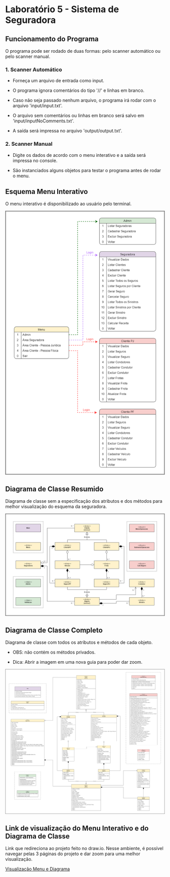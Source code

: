 # Laboratório 5 - Sistema de Seguradora

## Funcionamento do Programa
O programa pode ser rodado de duas formas: pelo scanner automático ou pelo scanner manual.

### 1. Scanner Automático
* Forneça um arquivo de entrada como input.

* O programa ignora comentários do tipo '//' e linhas em branco.

* Caso não seja passado nenhum arquivo, o programa irá rodar com o arquivo 'input/input.txt'.

* O arquivo sem comentários ou linhas em branco será salvo em 'input/inputNoComments.txt'.

* A saída será impressa no arquivo 'output/output.txt'.

### 2. Scanner Manual
* Digite os dados de acordo com o menu interativo e a saída será impressa no console.

* São instanciados alguns objetos para testar o programa antes de rodar o menu.


## Esquema Menu Interativo
O menu interativo é disponibilizado ao usuário pelo terminal.

![](https://github.com/phdaccache/MC322/blob/main/Lab05/images/Menu_Interativo.png)

## Diagrama de Classe Resumido
Diagrama de classe sem a especificação dos atributos e dos métodos para melhor visualização do esquema da seguradora.

![](https://github.com/phdaccache/MC322/blob/main/Lab05/images/Diagrama_Resumido.png)

## Diagrama de Classe Completo
Diagrama de classe com todos os atributos e métodos de cada objeto.

* OBS: não contém os métodos privados.

* Dica: Abrir a imagem em uma nova guia para poder dar zoom.

![](https://github.com/phdaccache/MC322/blob/main/Lab05/images/Diagrama_Completo.png)

## Link de visualização do Menu Interativo e do Diagrama de Classe
Link que redireciona ao projeto feito no draw.io. Nesse ambiente, é possível navegar pelas 3 páginas do projeto e dar zoom para uma melhor visualização.

[Visualização Menu e Diagrama](https://viewer.diagrams.net/?tags=%7B%7D&target=blank&highlight=0000ff&edit=_blank&layers=1&nav=1&title=Diagrama%20de%20Classe%20-%20Sistema%20da%20Seguradora#R%3Cmxfile%20pages%3D%224%22%3E%3Cdiagram%20id%3D%223CxqhL1FxixI--weWj7k%22%20name%3D%22Menu%20Interativo%22%3E7Z1td6LIEsc%2FjS%2B9R0RRX0Yz7kw2OSeT5M7DfbOnA61yguIiRpNPf5tntBo0GWhaqDmzO9oiYPe%2F6tdUNUVLnSz3fzlkvbizDWq1uh1j31KvW91uXx0M2D9ey1vQ0u33O0HL3DGNoE1JGh7Ndxo2RpttTYNuDjZ0bdtyzfVho26vVlR3D9qI49i7w81mtnV41DWZU9DwqBMLtv40DXcRtA67g6T9KzXni%2BjIijYKPlmSaOPwl2wWxLB3qSb1S0udOLbtBq%2BW%2Bwm1vN6L%2BiX43jTj0%2FjEHLpyz%2FmC0f%2F19%2BP0bb9zt8br87e7xx%2FzUburBrt5JdY2%2FMXh2bpvURewE197L%2BmeHWds2Ntn%2FxOFvXHs7cqg3gE67N1uYbr0cU107%2BMdEwRrW7hLK9x4ZlrWxLZsx9%2BtOvX%2FsPaN69gvNPVJx%2F%2FDPgnPjTou3Wf%2BaiXuS6ZCai%2Bp67yxTcIvtHtK%2BBNDBfbUcDx2yXCOOr2gbZEeyt4o3JKEGprHe0%2B6mb0Ie5rf60%2B3r%2Ff%2FOA9fHx4e1nf%2Fui%2B7Z%2Fel3QWdfkdX28yOd4nf46yjiOOGJqJ6%2FcNE7xJzRZ2wh3Xbssh6YwYD5G%2BxMC3jlrzZWzfaUfSOjceeGg%2BBhQSDubtlO9uEX52xnT%2BGJ9MBw2TQGdlabrRdcFKKBod5Npt1dT3cjjfI3vbRccjWtQ9k5Z3X3CGGSZMvr%2ByV3xuRPfkntzOXFlnRaergySla5JlaY6K%2FzP09H%2B8o%2FK7348NDBl%2BwHYM6Rxtn6I%2Bj0mxJqtqhJJXOsA80qUYe8ECTw7Ik%2BQE%2F4Kvowev68cJ2zHdPhFYskkSi6XH5Solx1DS2fSh4Ta69Dl9ZdOaGL59t17WX4Rsn7IMOV%2BWGY6%2BfiDOn0SZpDYYDt7bNlev3Wn%2FM%2FrJ%2BnHT%2B02%2F12S%2BbsPdK8p799TZ3mOBWTPTMwLzdUrJxd3TjAkswVwvqmDxLgFrJ9QanBRTqhePBuGpRyxJLD4hFyVQL%2B%2FmuSawHBmeymvt%2BLMUEHjJClJNkfDnD%2BTHJ2KxzZ5bvLRamYdBVJAjqfHmlgS6U4kdWPXtkU0PZ%2B%2BBIhjtLOvjDeyMW64cVcZlJMu%2B4AfKIz%2FPziukDxVwZS3Mlt2qIZc6ZUq6DbccbdkBzNb8NvqllyKoyCe0PBzylge6gUEmdtTsBmtIQWReDLK1qZA2AWLLVIoXzEeBbtLNHse54GkJXMlFbQ8WhhDU%2F0vmWXYPYDpFbMjLw6nxN1ZlX3FiLAkWGvCqEVyciRNkIy%2BTVSCCv%2BIE5IBZVbufz577lxChm21StecX92ZxoTYpXE8sLl3ln3mb%2F3dPNxvaab7aOt9XVtWHqSLIC1VZnknF95whJdjFXXkq36kuv6GApufTkdj8C5smjs8exRizjy4MzLz4Ns2mAsg2irFCxNQ5lCqJLXnT1K0cXnGh3MvUihbsR4E2U8wey9uyCmdBHYjpyS0QGIn1AQ81D0keTpRe9Psjo06HRa13W%2BiCo8g%2BvAlKir0Tr0gYc2HU5ioypWDztMKNa2eQoNvo%2FWgXE00t5kyOYU8VlQLl2hRMmBWZab03PX7TSadaN3DKSYgJVSKJ1WOwE6pzdiRAZxqcviGO8pUFCORYdDNcG8WwImdWFAeoJMYhnTYfYkls0UlCrkEh0PakVOR2k1iVQi7dASCy1YGi69iuETqcYMDQddwUMTX%2FZ69bWRGaVpqnGMUvNXsiBiKoaUdyVP0IZpcJMBqZPI5tBRrVVmHD4YVt%2BNFBmkchApQ%2BoqHlUgomJMyY8F51FpYrRp4NW47Oo2rnRxF5pWVSVczMZTpLETJJiy7%2BcLKoKkxWYRc21K5w3RaeRnjeZmy2bl7z7Ielr5rMxh1qkoho3h%2Brh3aoXRLHKc6g9mLzAHGrv%2FOls7YkFsxXxup%2FwDh8EVpGCah6wYL4DgSUtsCpPn%2FZgaBrTpz0MTcddAUPT6UU%2F8V2pMitGCmRhnDq7bwZIKGkJVX32tAcDyVg3oXf%2BQNYeUTBynKzwQUAVL6jGASrKkSGgZAQUrzqCUED1YYy4L7fDEeBPolFBQLX7MCgcB%2F2ebD9F1fH%2F56%2FOwIxVoeKqM6x%2BO8%2FL%2FVgjT0%2B7%2B7v9mqiP%2B%2B%2Ft7Kw5sqpyVg0FsoqrDuiKNLndTbHeJM9imkUqbk%2FkZKdiNnWYheGFVRnqqjOq%2BBjPTjUgq6pmVfzowequq2AqMztSLIW%2FETH1xYcpxV0Bc5d%2F0dTN6LbcYpHiQqqQ5yrVlE7ZM2OkU%2BV04uhQMJ3g3TVDuR2OCH%2BCJb7iroBpywlZ6dRCQJUjqDoDivsYDlw2UeFzkwJkZfPp3DKmpT05Cbqfkdzupppn2WQMY43oxP3ZcM1ERkrKXJneIGBSqkBxNY5UUSgJUSUhqtRO1ajiPPomRzFSOJyKHrzWaSat4sck8BJTCaEwNVWawuqMrL%2Bnzst1ezKgHWP87jx%2FvzUffraxope8wT9VZLUKrjpg5kHJXncjhb8pNlaTZzLNiv1xewLeNBUnpkJayS0WwZG%2FP1RT49iES%2FwkZpPIGhRcdcC5cs7DHaVwNwK8SSPX%2BHF7Aq7xS9VDRjoVrqc604nrM7Xsm18QT5XjqfKKExqcHCvZ60ClcDgC8tza%2BWWtawQoflfAhTUTYunbYOEEO3dqulivv0hFNQ9R2Su1EFFVI6pXecUJDWbHa5%2BOOu1PsO5s1BXR2h6s11%2BmihpHpQHnAXtRKrNzf5OPrCM8XUzF%2FtlQp7reanzFfuX8OhZaWdwbwNAhzpMEzZMG5ytIlpL9AxhKvMAkqICS%2FbFd4dRpAO%2FpxJL9pSqqztOo%2F%2FWf5vf77frmvX1Plu%2Ffft2M3nHljsTMEpkc5YoDLty5wNxoscjKM6JmEYvbEzBdAWuiyCwgwbj6QzU1jla4lkdeWonMlXLFAa%2FHLzBTKoBWjVzdw%2B0JeEl%2BcHmFt50XLag6A4vvRuEUGhEmLcKqL98%2FgBNoLN8%2FwOU%2BcVfA5T7JI9HslbF1bQcfilaopJrHLHwW9SUxq%2FKK%2FgO4AAgr%2Bg9wAVDUFZFby3oqWogtuSUjBbRwOVC2yDA0KDGjRFby58sDBgcbVco%2F12aQUe1h3o1%2BSKgSFNU8QuFSC3kJVX39%2FiGMFGP9%2FmEjV1bwuyJnacXUsV2CUb8i5VRnPDmsd7f2Zn3Tnd%2B9bXrT7vjXApdWyEwnkfX7ueqAl0%2BNKt%2BfZzHNYhO3J06so%2FDxJLdcBNPpD%2FXUODjhpZPEcBJZvJ%2BrDnjlVPvi%2FSedSSMvnLg9Aa%2Bb0tknZFPBcqozm%2FhFoPG5nBWW6x%2Bcuu1XIJz48oD3cGK5%2Fmw7qjWf%2BL8bTl%2BuXLx4Kk9QdSYUP%2ByJzz6T9%2FJJaHl%2Bvjzges%2FaA%2Bp0quD8Smw1AhS%2FK%2BD6TizgVbiKGkel6H7RvGXm1JjTqJwVtZ7t3ZekYew3eIOXAteYrowrx%2FHbdYtsNqZ%2BKD5967zSCF9JaaxO8NVwiIdH9BsCZbS66riradNp%2FMnPsIe7HsPIZhFX3KJ70%2F2Vev3bOxyjU%2FDueh8d3XsTQRTKK%2BSK1yEHDRt76%2Bg0p5u1k06rz9FD1OZQi7jm6%2BExczR375E5UXO7F14cx3W7jstxBecffi0RGdiTEj0yJqqNMTzakevPGcCOmBjIW2qzcOqQecbRoovwMMMw7Z5oP9hhsZYAS9ldlCV0OprW6UhvCaevL4VawrHL%2Fawl9EblWEL78IQHAxGW0L1sS5jNVPbnWPfQLMRZAv%2FKWC5LOBbwZy1BUQZCoKAofRG2ALPqra4WVwlln%2Bix8LR%2Ft7bra0R9ZtOS2SzdlDKeqNHbQXvjC%2FmKbaBo672%2FafIlbe79e2vPzVV0VPYrggMHnwHDZDNceEUdTt2jybjuFWh1%2BNP7lEV682VTJ9ZV%2BLUlm5%2F79s27dji02EwzOX8Orh4Ot8a5w04TeYE%2BgiHkc5QQOiNUQmFKUBTO5VlZUvhtt1U6Zyd7cz1%2B%2Be%2F3f75tfi%2Fa3QufKsoHSL7FSQXIOB73YUB2jvTbLwmQ7eMzHhULSL4t8CaL6BYFuEXlWFYC3SK3AhHnIThJLfgpGAisBV%2BnWvD9sysglKY%2FrJghIuOWa%2FpSVoLnnjFMpzS%2BEHyuUTUqA8cvsAdTJVgHvkxB1TkZx1cY3v4lLbAqLwMfPREb68CfKoTayFvC%2BF0Bo9dYCb5EPTWPWHhPmLTEqrwUPGdNNdaCz7MiJFZbgTeKYTX4ciXVPGjBQDVSTFaKCa0Gz5cLjCs3qhp8vg0hshQYSsZq8OVKqnHIihweIusSkCWyGDxfLnCBUqOKwefbECIr8h5YDF6cpprHLCzJIS%2BiRNaC56sDLqduVC34XJNBRLW7MHiMteBLVVTzAJXtcBBQFQNKaCl4vjpglLhRpeBzTQYB1e7CsHAc9vtBWxO1dXWtby1cYVGoquoMKf5dwlg2Skxhw2xuZUNKZEV4vjqgE6p9SfhPVaHLGMgaQYr%2Fu2FuKh3oS3NKbtnIWt0wQ1eNw1ROsTrEVNWYElkbnq8OmI%2BqfXH4z7iTYFCahylOPioJ9iGkSlJVnSHFdZNqdhIcIVX5DcFVB%2FxUuPQ4e1Ijhb8REJqJTAYDfm0VBoSxAm%2FhKqoRlNhbx%2FYK1SSbs1Fe3NkG9bb4Pw%3D%3D%3C%2Fdiagram%3E%3Cdiagram%20id%3D%22bNJRYoZThgTYz_LGa1YW%22%20name%3D%22Diagrama%20Resumido%22%3E7Z1Zc6M4EIB%2FTap2tyopi5vHxEnm2Dkyk605nrYwyLZmMPJi7Djz61cYgUECgolBeKK8xAhJyOr%2B1FKrkc%2FU8WL7KnSW8%2FfYg%2F6ZMvK2Z%2Br1maKoimWQf3HKY5ICNN1MUmYh8mjaPuEe%2FYI0cURT18iDq0LGCGM%2FQstioouDALpRIc0JQ%2FxQzDbFfvGpS2cGuYR71%2FH51K%2FIi%2BZJqqWY%2B%2FTXEM3m6ZOBYSd3Fk6amX6T1dzx8EMuSb05U8chxlHyabEdQz%2FuvbRfknK3FXezhoUwiJoUWH78cGXdOZ8uv042D96db%2F1YhedAS6rZOP6afmPa2ugx7QLS8GX8EW7Jc648vJ7s7gByEeJ14MH4ASNy9TBHEbxfOm58%2B4EoBEmbRwufZp4i3x9jH4e7atXb3R9JX0Uh%2Fglzd0a7P3KH%2F4r0W29gGMFtLol%2B5VcQL2AUPpIs9G7W%2FVQBlRG9fthLE2SZ5jlRmhZNdKgKzbLK971MPtCOLu%2F0N9bfl6t%2Fz9%2B%2B1d68W23g5%2Bt58OYclPS54cediwo9b%2Fy3jpXjaoJDD4bnbtJDl7ui4R%2Fn5%2Fn0P3fdlZYgn2b0v7OIxeDzVzdBhKLHLK2YP72i5W5RrsZd2iQ8flOTio9c7z2crUNCXujkm26wX3CyT2PU%2Fzk6Pp1OFdeNdZyUQMHsHZzG2qXsUz5ThYuTFnjj5NiCK%2FQrf40jJ8pdk6EW5q%2Bhh%2FKXPnZ%2FZq2mo2Pu9hKjIILhzYagtaK5pjiIbp0F8mNWXkN%2FAyPkOvQGHZqBQq%2FTb%2BnBqbP29z33LFrVUZFW3Sih1S6B1eiKVUWyWs0q0eGgu2EgSRj7iOgTLEeVA9q8cibEnjhkJmBe1wKftF0yL5x5U2cstCWaeVUy3599pnzfvZXmefCo2ox51hTRqJYtXySqHaN6K1EdPKrG4FDVJar9oXob67jEdPCYshZV%2FILXkJiKXfDuHFZYrnd%2FV%2BTZ9a6liUbelMj3Z5kTvOVy9wRIZY2zWbZ31CupliS1d1Llanf4pLKrXfGk2pLUHklFAYqjCCSpgycVAHNo09801Eiy2gerXyBy175EdfioskZVvG8KyMipHkkd48BbRziUqA4eVc6qip8Ag2FETt0T4SP3t2f10lugQACong4tT5Ogtg1wHACnMtqpR07fw2At7enJYSo%2BeqL0RQ0RmK4XLwLSj0sYOi6GKxG0Wi6UtD5j9is%2BhBgMJdrpBeB6v54sJLGnTewADOxQAp9eALFjx3eLYU49snprjW%2FGY8lqa1YH4AceRsTSC%2FEtfXF85DmuIwJW6V963sJ1ALur1TFLR1%2B3OUJ8oBAQLTWljrbVUfGrNaVsX5HREBh4l%2FF5InFvIGeBA%2B%2BfOVE3IpLAu0Xx83bdS65oJypaUWuKKvZMMcAtir6ljySfv8efL3R6db3N3bp%2BzJpG%2BupbqkjxRVJK0dPrfbndVVqwUuYrvA5dWNexSb7ICWcwqhskknzQKxzGwmtQXkNSbQihT8zwBhZaVqYitLq7GIq9NhqgqI2qzWhZ8iVpqb2icRVpNjNNYitKeoGriGiV85jLtoN2Vd1gXWMaDEa17WLz66bOAJO0YI9P1uHPIKps9%2B9wosCwiWoPhiFO4XVGT7lzbtoqfBYv0rHCW%2BZhCp%2B2q1uF55ckN9uI6O6qTu8nsQEv6DgwOJPSmcan9oCqeWoRwBPmICMlo%2BN7Ho4jk6I2NCFKQ6KokowuDD0dkzqADIzYUZqdvDSlzGJeF1L1biizbb3wHG1UT5ml1eYvUrYvnTYHT6crGDEljkKiyodzShKPQaJ2kiQajJXSWH4ag8gSbXYDovHbgMivqk4VxFErEEFHIFoNQWw6yRQDosny0xZEqyOLyIKYTpSbgsjkFwgivxiTIB4DRPMkQQQjlSGx9dzUYkjU%2Bpmbni6JZcGWw3aLVDgNn%2FIZpiCCHIbduVOagqg2BLEL6gDjaDQVvR11pCJ2SsvUdCTsAGAHCrWeO65AOtnu1PWiNjjDeqDe%2BwPWbW3XiO2h0ocPFWuA9La%2BTLYija2oAqmj6XBZvOBpGIZB%2ByyaGgZdoA6zr24pbXWYqchoOBs7mg6XRdANexzOdHjIk5t03jBkJTZZ3Wu7uLfVJyrqWonLQstORImHPBA3VmJNnBLrbKCj2lKJTfWJirpW4rKYqxOZTbQbifvZtW%2FqeBWpw6yXtW04C3eAcMMZ8cG7%2B8Zha0w2fz9LzLLjnE4EqCFbhaZApdZjCFMbkw1zaWwV2DkSO9Hv2Cqky4ETUuIjRjma3UU52g21WGDQl83smdltzYLNKLHdUdAXGLHnhD0R9cUXsHqIc9SOEzksDUNLpNIToYR49BVmKmKBllCB7PXHqpq6Ng2H7UvhJazT3532dW0Tir4XpaFRyEe7d%2Bs9N05Ag21mscDt3zbfkqo61Lxzs6Dr9S3jCrA%2Fk8pRnb6xVF6gIzvC72GNLi7%2B4iCMkh9hLf5kaoADcvvK8dGMYHntxj%2FSE54V31OieXJUxi%2FsEPD8S1psgTwvfkzp2088wiyplUh3c4g%2BKO7wZ77vHCXpnkr%2BFSLWEXO8H6Lind9ASq9CejrjWzBKTsHqV3q8w0zidwB%2BZa%2Fw9StA3kFDBCgJrCbQLAhQ1wULUOedE5LAGgEatloUYCotYQJUpAAPIrDBia39CpCfgsrxs1J6FbsQfUhv%2BfHDlXXnfLr8Otk8eHe%2B9WMVnvN%2BKElfjfxsWxE2fJbKT46eB8kPjNh9zh6Hz1IB8h40OXrWSE8b1vBZ6n6RAqwePouzT8M0xMqPD5%2BVwmtq%2BwxVMHy860zCV7v0Kw6ewuHjQyal8Jqu24XDJz2fh01dQMVpNMIEyHs%2BJX2Vpo%2FdprQEL%2FtKfntO4leHn2IUJy8WEC1B3vMi%2BWssPtOwL0QLkF%2B5SwRrLaBlFGUo2gKW%2FtgCI72DDnjt4NzUEoWYhY6H4D4zTfac1XzX0N35ryiEboRwrCUrvI679xgyVJjXXY2S%2FdtMXnkZKmxcz%2FGE2OCdFSnEOiEqJeey9y3EBu9JSCEWR1O9pRRV9oWcBlIklyGOz8zO7r0iXT5%2Fjz0Y5%2Fgf%3C%2Fdiagram%3E%3Cdiagram%20name%3D%22Diagrama%20Completo%22%20id%3D%223Q_lqtyNzhBkzEmCaNaV%22%3E7Z1pc6pIFIZ%2Fza3KfPCWiIh%2BNEazmX27yZcUAiYkKrmI2X79NAhuHJB4pQV5p6ZmAioh%2BPZzTvdZ%2BpfY6H%2FuW8rb84mp6b1fpaL2%2BUvc%2B1UqSaIss%2F85Z77GZ0RZqI3PPFmGNj4nTE9cGd%2B6d7LonR0Zmj6ce6Ntmj3beJs%2FqZqDga7ac%2BcUyzI%2F5t%2FWNXvzv%2FVNedIDJ65UpRc8e2do9vP4bLUkT88f6MbTs%2F%2BbhYr39%2FUV%2F83eXzJ8VjTzY%2BaU2PwlNizTtMc%2F9T8bes95ev5zGX%2BuFfLq5MYsfWDH%2BcCbVLsx9ftHuf813L0Vpd7oslHwrvKu9EbeH%2BzdrP3lPwF232%2FOj%2Fon%2BzW7mjnquK8I7MAyRwNNd65fZEcfz4atX70pqvPyB9MDO%2Fds93vem7tGr9cwe6blXlZsuf%2Bw80PbMl%2F1mVeK7j%2FsFe%2FedMvWP0P%2FaGHyKJkIdbOv29YXe4v3gULZf%2FyeAAuCIHlnPqbfZ0nyTz7PfJkl0Veh4qnoafILpg%2Ba%2FeA9a%2Fq5H4u7R%2BLba%2BXPa9du3D0c28P3r0K5WCSefKXnPGJj7vlX%2Fo4chex2TEvTrYI6fk5196PWTqEwe%2F4%2F96H5n2A%2FPXn%2FV%2FrOl9ELHjUHtmF%2FTc7Nv98%2F8j7XMmau6J7rWOu%2F1fGF13zdK%2F1pZLHhZymzt15Z%2FAM703MLg%2BBflN7tdkuq6iidfcIYPLX1riOw0vTMpac551TffFdmRpg%2BNL5nj01bsWeOGW%2F12WNdM2YPe6b6OrlrD5EzL7%2BZxsDWreY7G01D711dc2C3lL7RcwbMgd57121DVbwXPD4LJe%2FY%2Fys1vauMetMnFxigxDAOH7OiWPwtl%2BaHrUiMWkkUf9fKwXFbTmzUCuX4vPQeNOObYvkPzvsabMUY6Jb3JTDZ9pS3oTH9WtRno6e1lS9zZPvX8Y%2BYtj517XJs1saC%2BGizi81%2Be1fevTjHSs94GrCfe67mxnJiFxva3sfn4Tv9GmclPD07f6vFZBREDi7TMr6d5%2BYPMZ6jxBuk1ya7k71KkhoX4mt8YsUSELkUrelLx4uZ%2F0qKhM6HH0a%2FpwyYe6RoC6d2TdcfLC4IbWAOdFJlmmW%2BXSvWk27Pys79w6Vd9i97FI3ib%2BmXxO61wY6F6TH713m7xYQ2YGJnA8%2B5hs5GwIfujIJd2%2F1anYuOx4j7o%2BU96KJrdWzb7Cen94Uh6qlt3kB4JqOcPuUv4eTyARFD66XkpF4J8LzADhun50djB%2BPKtpwvg92BzKQ6YGKX90JHB3sutqH0Lp2HOHjq6eQzJQRPSnBOdrN6XPgKTfaMuz13YvFsaJo%2B4KnSGV1OdVv8Z5XOyXJ1EUq8ROhdcPrFr3RFpce%2Bs4FiMzwyZ3MYUPfkfv9F8DWwHWznxfaveaFvFPWl4ITbQf2AXX8e9YB7JuBeA9wDEhcAd8CdM9zLqYB7iYS7zR5i19UmAJ81wP9gTSU%2FgBcBeACeM%2BArqQB8cOHdAbw%2B0HRLV00APoOAFwH4xWciVgB4AJ4z4KtpALwo04DvK0YPdM8e3X2Sge4zz6QKuoPunOkuFFOBd3%2B5dh7vPYOJu9Ez2F%2FtpLA4mK9blvLVZuf9vCzv5dDULBiAdBqAKgzA4jMpL8kWgwGAAVi%2FAUhF%2BLXsz%2FYJA%2BBm55ph%2FB%2B%2FCvxnC%2F8%2B6oD%2FmWeC7GFkDyeWPSz8YKFeSi57uIzsYfg4%2F%2BbjlOP7OJv1aYLZw79Ku07egTlerNz5D0uXGXRdkDccfCYyqA6quy8rHb2361ZcLnxHPHifpozisr%2FCtYj%2Fd2M4Yt%2Fgt2LtKZo5ZFYA5M8G%2BeXYQswP%2BVExAvJz8%2BfTlFTsz5EDfHcXLS0%2FbAW8ZwbvqBkJihw1I8A7b7ynIqVY8iMUi3hXFU1x1OMTfkf1MhDctRzvJKCfEehLqCMJPhPUkQD6vKGfijRjiQrBktAfqsrADbO6C%2FjjA0A%2FK9BHbUngmVRQWwLo84Z%2BOrKPK8HikjH19U%2B1NzImzNdMddRnP83VEwL6GYF%2BBSUnwWeCkhNAnzv0UxGe9RtxL4M%2BHP0sMz%2FXVSZltSlZWvlTens3P%2Bp39ZrYvylgQR%2FE5058zgFbUvhh6%2FnjcK1XZIJobfrQHoWxfIKdHpdyMVS7QDvQnhDaUxGslamNagJwPzexlJMx9keTLp%2F0J%2B0hQrZgP3f2c47ZksIPi9iGkR%2FrOZkAfxTk8on9t9eh%2BtIYmeZH6%2Bb4uVu9FisjrOYA%2B9yxX%2BIctCWFH7aa86RbPvXPj8jUzPMjR3mlYtf5AsavtNwf3bPGwFCNhYax7ruNfvAk%2Bxq0ke3vNtjwjmBNUmdNotgJazJ5IphEwJpwtyaco8Gk8MMmEbPWpEVbk9bYFLzrhjrqeYbj1juARcmXRcn1%2FCRkqQ79fmBTuNuUVBQIy2H9f2asCpajsoH7aLgB%2BDPPBK2AAHzuwE9HFDqs4w%2FDuqr3Jswng8%2FeZEEbn2M6gRXIihVAW6DgM0FbIFgB7lYgFTXE%2Fk0sswLw%2FLPM%2FFz3Cnpt6%2FqjKhod7XEoN3vvT%2F3DakHASg%2BQH4X8wFiJbwVCkS9yjkXTyg9b6PFykIyB4bTCR3FBSvC%2BRIgRdMsx3bGsA7pzpzvn2DCtfHpVp1H6VV8EPAoMtpf%2Fcs75jwUd8J87%2FznHcUnll%2Bj1nCX8x%2BrOduG%2Flhv8d8V3aXCl%2FD3489Svyl%2FD90bZwOIO8B%2BN%2FyTW80XOUV1a%2BdFZPB76dzTFLyaYDefqA023dJUI9Kpv3cZcrieiwGm2GbPyjgRkPgMC9CNBOQFsBnebwTkGTCs%2Fup7AtxmYI2SY97nO9acfCYqRwXvevC9zDgDTyi%2BF8N7rJTohPhz77IE%2B12XC5CNBKACc5855zqFgmgVhqZ2LnIdnn13g5zqzMySlGZ49iM%2Bd%2BKko4q2Gufaq0lNHPcViw1dnTxC5nenDezTMAPiZZ4KlegCeO%2BBTUbRbDV%2Brt2P3jXYP6palfLXZBOBXqeJ%2BzeOPs6Mne%2FIgYR9Sbx9yvbIf8kyQ%2FgP7wN0%2BpKOcNzz%2Fx%2F5B4n%2BIhfAuABuRMRuR62wf%2BpnUsEgEG8HbRkip2EC4FrZIxKTHvnYU%2FmYG7DUsDgWfCRaHAHbuYE%2FFJsG1sMWhIcCeMbDnelXnQ%2Bm9tGqa8fFS%2FXxR7uVW9falIEhUZft4YmrMibryd2TargwtTbcK6lgQdfej1k6hMHv%2BP%2FdL8T8xndhWlP6b820Gj5oD27C%2FJufm3%2B8feZ9rGTNXdM91rPXfas9T9SChS3f8E96iwczf16H%2BPu%2BMvKt0HJul2r%2FkPeL16VXG9x6ypmA5ipqMqI9nw9av2LByXv2wFOehP9v9HkGoXyWx2%2B2WVDUw5mdM06Wn6RJn25QA5oJsie8deq%2FKQu23KNSm%2F4wv4Bm5glAs135LAUMnFsu%2Fq3IQEpU1GLoQFNQIFEQ5fYSDpzren%2BGmPbnfyLzf5p55NnpaW%2FkyR7Z%2FHf%2BICe1T15grOZyo46PNLjb7VV5591IMmiBXW%2Bxijgs3dlVsy3zVg9%2FprJ6nZ4MuZgJyIkfarNcspM%2BdW7fga9Wf6F2QEhO8P5QwqcGkZukoWMLMH7mUYVpfxyQmROrBzZEL7HDArj9feoyZTLpmMtHkSl520TOZuFfkMZOpLPFWQHPQfH00n%2ByDGduRSRDu%2FrrGPNxt9hC7rjYB%2BMwBvhRbifkBfBmAB%2BA5A54oQNgA4P1Uk3nA052FAPhMAD5%2BNCw%2FgK8A8AA8Z8ATBQgbALy%2FfdQC4PuK0QPdM0j3SmwZbiHdH7ql8mfrrnskXtQPbu4ehdaRVEBmKNjOm%2B1E8UCSbCd1H0wLdcg%2BdMrCFM20%2FIah02MgPmWIj8JZPgHfeu8%2FDQ5f%2Bp3rk%2BZH%2FbHVOmjJaP0GwvMnvEDk%2FieJeFr5NOPZoWmd6IOh0rs2XcE7pNfMkfOkQPmUUT6SafnEPG34kDQDzHPHPOc4K618OofG3f%2FF6xKBJhCZZH8k6MD%2BySMJ5hlE2wKC%2B0gQjh4nSBAuFarl4g8ShEUxKeAj3wCeTtwxEMnL1CQHk3cZTC4Y1zfa5jjotPMfQlCZ815ynV5APhEkF4DmnGi%2BmeRg8qaDiQVjuL8bwxH7jr4Va0%2FRTBSxZ4XruU4seLflJ9NqV59HRknpXyl26f4SiQXgOmeuc84JJlUfDDmNue7tRj1ejgTV00f1KIblk%2BrkoKyC6qA6V6pzTgQmb5rqwDHvrY%2FJjk3kUs34KKLlk%2FGX%2B0dnT4%2BNcuP81bq4eL98Me%2Bu4LmD8ZwZzzkhmFR9mOceYDw2kMsE7KPQlk%2FYlw8vW3fqR%2FP48Ut%2FOvzbe1MqCmAP2HOGPe%2FcYFL2YbRXNEM1zMEU9uMUsWkxiAnUpw71UWAD6idPBL3CgXrOqOccaiVlH9Yn3N8YGqDPNui5ZXOlEfQH57sPRvlItvc%2F25VKtXk8Kg%2F95AKAHqAnh1RgqMRlfzjoOcdeSdlTLfOnsVemH21km%2ByBI%2FyaDrIvkWE42vJL9hrIDrLzJTvn%2BCsp%2B0nN1yLaVUVTHO1M6L6jej%2BMPXn%2FtCM%2B53dczXj5iNFm2RDU8m0I0NUDloC3JeAcpaV1H7ZwH7QEiNNuFfCFnC%2FqCFi%2BB%2FH5Er%2FEOVJL637J%2Bv3U83%2FrzhfEwuXfMgsQotbcWAAJFgAWgK8F4BzApXXvF1cuswDw%2BLeL91LOeY84LnjPmfdpiOMKYYFcVempo55i3S50cEVAN8OQz09E9%2B3x9bT4PXr%2B024W%2FvT%2FtGWrd1coo%2F8NIM83K5N3SS2t%2B7AOOEx3e6Y66rM%2F2lxocebIj72x%2BEveVTqOvlT7l7wH9qeB%2FbMyjQRdPvM06Va2JbAf7OfL%2FjTsveOHsij2s%2B8cCZopZHokwMD06SNBd2IwnS%2FTRc5hWlr3Ye2Kh2B6tpie6xbFbwcX9klJPzh8le%2BL3bvzyn2xNCklnpX2eAeRzpyiK39HpnvWtDTdKqhjNdTdj1o7hcLs%2Bf%2Fcb8T%2FhL8HyQlD7OTa1nRnkvEZdvOd0N1KLOfPn3z75H4Fdt%2FfqWB2NP0qibqgSboc0OcMQy%2B9L6DEGaIJDMngOPjxRgmFUqX2W%2FYGymR7BHYuuD1CWaj4Z2dVXFnHugqlVSo%2FMsofIXwP7AUSLaBc7AVCS7z4A4kLQlIaRyYkXOy4wo%2BE5I9cnBCZr2WFnLrJsLzHPtPIDhPbMLg2Dh87dT52FMAS11%2B0hx3zgut1sF%2Fbuv6oikZHexzKzd77U%2F%2BwioYFAPq%2FJLqEMz4itT2uG7MOvpOip7NcGqVf9aJlak4hU9%2FLYayPmB4U9h2bO%2BxvthRNAfpTiv4lSg2nX17Rj44GQD9f9BMpjrzRH9LPgGL%2FiTIYIcMxy3hf3qlgi%2FGOPgXgO2e%2BE9mN3PlOrcL7fNf7Dj3bxuBZGTLOsz%2FVaV2wc6VYf0fGu9kkPHy3lNV7%2FUox5l%2BFacisaYjR02CbbQPW8WEb%2BNoGIvuRu22g1%2FVd22D03yyjb1jXhj3qmS3T6rOHrJk7tnscNAk9x4g0P5ncsCC0TWZheaOD7TALH%2Frp7R%2FmBj017Kfey%2Btj46MhkNk2%2F5LrkoDKiMHxxJw2Q5%2B%2B2TvNPLtn90Zd%2FRgWe%2FiG6Qh0aI6cR7%2BWUL1Y8T7jx%2BlrxPK2VCtTX3BZXkf8Uii%2Bf12%2FXVW%2By52%2F5fdD4%2BGsGZE1Zfxab9YU%2B7%2FSd771XvCIudOG%2FTU5N%2F%2F%2BxewqYzHjysnBWvetJpI41ug54tPPWxvIHut2uyVVDdAW2WMh47UsC7%2FlyvyILQvBEVsSi8R4TaogLwZ2kTiGxLGV1C3KMdW9npwxSt5L1Iy5Zs7nmkvrV1faT4oUeWI11cGyugI7bDCnYG7m6NRPd40BEzmKp9MxSVwqvhIX8UXPEGNdjkfHDJAcJOdD8vBkMb5gD9bWOWB%2F0pmrvbAqCJpngOYrVdhtKc3R%2Fgg050tzIv%2BLL82DnY8cmuvaSFVUBTzPHs9X6my0pTyvgufgOVeeE%2FlefHleI3musWd5qgxVw%2B1kN6Z621SV3h4bfwB7JsBeja3F7Qe7vzIPsoPsnMhOZGvxJbsQDIo6aHc3FL7VDXXUM70q7LplKV9tdt6PtnsvhwbcAfw0An9SmAPi39FZ7EgJQEpA7DESkRIQ322XEqM78s%2Fh0fybR8MnLvtvKg%2FrI2Ob40XGhSbrcFQy4ais1EIm%2B47KgWC1b0d%2FhP3PtnDdvTgYWfV6oYRFR4CcF8g3kBNAiz647Djmujs7tfzpKToHpI%2FokRAD0dnDELHYCKJzJjrPvABa9FQJxnjfO01xhONDfefdW1x0%2FXbvJDifDc6LOV1ipB%2FGkhVFcB6cXzfneeYL0KIP2%2F4owHlsaJ1hzvNZG8wI51G0Ac5z5jzP7AFa9GFbIumfam9kwJvfBsrntJaDfhgo5gDlOVNeIDa%2F44z5sJ2sFzAPZz7DmM9picfB%2Be6DUT6SbfY0KpVq83hUHvp5nKA8KL9S28Zw8IdTnmu4lRI9lQs5A%2Fkr%2FWlkMca7%2F%2FMQ7%2F4MwqeC8Es0Gc65LQc83UcG%2BTQgPG8%2FfuNl2WJYQg1T3Z6pjtw6voVkSbfTLgifBsIv1aSY1wQbyrYh9R2E5%2B3Dcw28UqIPy4RnovMXad56iordNdJH91X89%2BVd1LMPd7q%2FFLInQXfe%2FvvGi7XLYemTTHWHmqLpvu%2FuKAhQTwHUlzfKy2muJP0wSqA6qM67ymnjVA9LlmSqY9846psyw%2FL44ssBy5EPCZbzZvnG21iXwxIih2B5tlie06xHem8GKm6Ejc4S3ujsCBudzbyczo3OapLwW%2FaYP9nojLBCk83PuGx0RpZfRTljhOOFtmbR4slFWzNK3iK5wzAh71pi8sbUAlOLf5paiCv1liJVnlyyDr0lTuOUOQbY7Czbs4vVaqp%2BrL%2Fo2UWsy%2FHIxURNFXDOC%2Bfhvc04053eIsfZUqHFBtp0mxxsqJAxtK9UR5V9tLfe%2B0%2BDw5d%2B5%2Fqk%2BVF%2FbLUOWjLqqEB23mQnkuwTIzupeT9qMQ%2F2v7bGuK4a5kCxDH9LBaTppJDqUSDLG9Tp0Ahqp0B1zlQnEuv5%2Butlegs0txNxy3mqYbvkuC9ij5y00j6ScMC9szN30KGJ5j%2FBegSToodIboNJkyDRUuEnFk2SUCgId%2Baf3JkJIVMcTZKwR84WOioSnzhmRhwVCSAHyDmBPC1xJMkPN9B75Iynpsg6zgrPpdgC3H6ey3DMwXPOPOcZPaJFH%2BanvxvDEfuKvj2m7zhX8WJIoHs26C7DW595GPDWQXfOdN94FEkO89YX6Y5O2hnGPJz4mUEqA%2FPAPF%2FMxy1QSm5Rxo8fh25%2FNqZ8180NcBnvngDhs0F4H2ogvPMwaiA8CM%2BX8NSWOHwR708lliEejnyGMV%2BLrcvtx3wFtRzAPG%2FMbzy8WqGSHx3MK3bYarwjNvaBuqaFZAR7jbinOcHu%2B%2Ff0Xrz3w3pkw3pUUDMy8zAQy4X14G09Nh7MrYQFcxesByYJGcZ8ToO65H4UiOmC8lGUX2XPnTH4wynPM6hLij4spot9MzNB%2BFX23ZFyAHja2oHwIDxvP37j8dxKGOKxb2YWCL%2Fch0fGzszDQMYOEM%2B9jGrjiA9L2XFUx37fwByem0O%2FNR%2F2Wcsc4pGyM%2FMwkLIDxPNG%2FMZjuXJYys50c2TGeJRXZRbxSNeZETu8eCCeN%2BI3HnCVI7x4bL%2BWIZbLcNdnHgbcdbCcN8s3XitbDXPXsZVmxlieU7%2B8IZ6Uu%2FKRfqN0xfdzpXkuf%2BxNGoljJ835W01kJ81p5jT20fRfTuc%2BmuWa8NtvfRNR4yXUiFG8jm00ybFaIsZqlB9G%2BFxofBwtnVw0PqbETUyVSXELQlLqRkY%2BJhVxJR%2BJxx%2B5daTI1zGHIG8xmH%2FvbNrw1lNUBd2O0zyRiCJWwoKLnkfEuhyHeQTyMEFvTvQOb3XMF%2BbBJEwH5n3FAswzCPOVUi63FOaI1QLmfGEed%2FqZGMyDgVoX5iZ7fiZonjmarxSu3VKaI1oLmvOlORGr5Utzf5FyAefKwGwpHYt9nc529iB5Fki%2BUrA2%2ByTv7B5dmHVJanftws3t0UPz9NDC9vUgOWeSE6WuiZGclHww5llwU24WmxeA5mmjeRTBQHP2LMSAtKPxTqAc4fzoAZLXcH5JisltOSlul%2BGqwFWJqfhIOqYjmk%2Feoh8ywBbGW%2BShlLnoLhseSgUQB8T5QHwDQX3yjv3AAQr2so3xSmzlbT%2FGq8A4MM4V4zzD%2BeQd%2B1ED1OplG%2BPV2MrbKowfCFb7dvRH2P9sC9fdi4ORVa%2BjVI9nqZ7bdQeFeqkv1BOKUmD1Uw5anxJVbruOQj1ypAaDVtEeGOFtYWU%2FWjq5WNmnxD0pwFum7nUs7ZPqRqEephNxJR%2BJxx85daTG17KHAnWLdKHe3K5qxV8yk%2BeACVzew2wibbOJKHIlLLzo2USsy613NmFpd%2Fvt96M%2F1tlJ5bV783zfOUW5NSjOjeLha%2FuJQZ2UPA115JKln%2BZRBMsbzcnBiPJr0JwvzYklfr4uOl1%2B3TOYqP3u2XE3PAbu04X7KMQB9%2BxZUOEtLDBigTH2EIlaYCRqPkjdC4mtMPq%2FDe4M3JnVjMVKVYN8%2FReBiucifTjjXsqk8hhuCptULHFLwHFwfF0c38AiI615qqxv15%2BZWv7UFBloGQG6zzAA3bFuADqAzhfoG19nFMKAriqa4ujGZ%2FrOu7eu6Hrt3klgPhuYF4D5mYeBwj9gni%2FmiZZhnDEfVvkXwPxQVQbuurm7ODM%2BAOYzgvmV6gK3FfMoDATm%2BWI%2BbmwpOcyHVQbqn2pvZMCX3wbIr1Q1uKWQ938lIA%2FIc4I8tVMe50X4sNjqAuXhymeX8r54QHnnYaDfHijPmfKbD7WGNeBDs6aMoXylpnvbinIsvgPlnFG%2B8SBrKWz1HQ2bMobynC6wV9SHq7uvy%2Bvzh6O%2Fu6%2BNI1luvKJjU1THJqawQUKXnrRm8ut5qaZNgdZO8q7ScWyUarsdHSJaP41vHd2fNt79qSJWfsveLMAPJNeCtqwsEzyorMGWkaO%2BRIz6KIeOcN5QnBUtnVwUZxHilol9HUhxT3oWrl3d6BuC2UlcyUfi8UcOIinydcxGyFukG4W4UNZM6zHQBoqpm32r6AOVwklKFMMSlmD0HCXW5da83HS%2B%2B2CUj2SbzdgqlWrzeFQeThIiAHQAnRxNgVESl%2FE%2FqdFKjO%2Bk5iehQ7T3yxDWlwgxgm555Lr%2FiMB1cJ0T14koAmeuB5deXMe9Z7A%2FSx%2FDveEdAOkZRXouXHVy9KHJH4jOaeklvCqL70oM3eRPY8%2FycGCohpef3zZVpbengOrpoPpSHa7Uym9LoS4D6oA6V6gTNVh8oe6X5wSh3jL6IHoWiS7HFuH2Ex0L6iA6X6JTBVd8kT5pe0jsreDETJWZ%2FRXGx%2BB6Fri%2BUh%2FV7HP98eLk%2BKO7b9w%2B6Jok3Jh256RWwII6uM6Z6zwjpaTm6QV1dmhaJ%2Fpg6Kjc4bpmjpzHA6anjOlRHMsb02m%2FBVAH1DlDnWeYlBY9TXW3QfGVMTCchO%2BwvXP817F5TlqZH8k5QN95GMhhB%2FQ5Q3%2FjkVSBTmp3oc%2Bko41s09LDqO%2B%2FAdTPFvVzmuj%2BKhgD6ey1cm3U7ZPKzcNoOKqTxbhRVoAgPsryokdIXsvyanFd%2BrVsmUaqe4mY4dLApZlIPhKP6SjLI28xbCMGbJiWDR8lClx5c1H6F6%2B13b9S%2F7p9UrmqnL0M7841RJgAcV4Q30ApHin54FLkmOmKM91kT9jyp547qj8HHZdxeEfoC5U6zEehDZhnzwJ1HMA8X8zzDDmRkg%2FWcYwxr%2BlDkH67SJ%2FT4g7yWSAVGKTnS3qecSba0QtmAvtNuS3F8tMHdpxqj%2FnVGvbrivpA0y1dNYOvqG%2FdxpxZGL8Io5ANo5DTPGLjtCvfa9cn8se1Pew0XtWDdx3uP4wCZ6PAs%2BKPlHyY%2B%2B9txzOxCkM%2Fu2yMeO8IkE8d5KPAljfI024QcsxAeb6U51oFSIs%2BmGPm76HcU0c9xbqdFo74wVq%2FdKS42H8dyE8X8iMxB%2BY7DwOePZjPmfkbD%2BAKYb49NmHLGMrhvs88DLRlAso5o3zjQVoh2JgJm7BlEuU5bcf0%2FW6IL4fn1nX1rauffXbuXuwCNmFbslPaWq873nDtvBW5fVoHe6elYO%2B0ck36XfGm736aELG9lFAt%2FfY3Wp4dyeU1WCFyvFIZoVGuGOF2oU4rWj25qNOi9E3sDRimbzEpfSMwgJlFXNFHAvJHzl2YzNcxmSDvki43f9cNddTz4ru33gEmFSmbVERxK3nZRU8r4l6Rw8yC2rMcngo8lZU8ldKcpyIR6%2Fphyl%2FHVq%2BkvqvwVOCp%2FIunstIyFHdPxc9NRVn5FnkrVV7Sy4y3ImLiCZxzwnl4dTl3uov%2FkJMG0meA9CImpoFHgkQ0oJ4v6onkBf6oRyraliB9pVS07UY6EtKAdL5IJ0rJ%2BSMdKWlbgnRua4FpRHrvpVNQ7m8fBbXZeb9of9kFqYjEtA0kph0hMS31iWlCsbLxzDRywCIzDfHexATOOTWNFDgiBJhjxFV9JCFTE%2FAl75JOTes6j3DsVLTcHzGxSNnEIopZmFdMngjS0uCmrM9N2WxeGilw5KXBTfknNyV1eWnkXSIvbQvdlVznpdFzhiXuCXAOnK8L55vJS6NlH7abFfLStoP0PteA%2BukjKQP1QD1X1HPOS6Nl76czIS8t40gvx5ZfbpBeAdKBdK5I55yXRsueWmRHXloGkV6JLb8tRLpyeri%2F13lrH9ZORr360d7TeaeCvDSeeWlsgj9CTlrqc9IKYqk2GZ%2BeHSpUiMmFJArBQbyOjDRyqCIjDaHe5ORN7CdBynsd%2BWikvJGPhrlFXM1H8vFHzh2p8XXMJMhbpJPRhqoycJnsBni9A8woUjajiIJWwpqLnk3EuhyHqQRS0eCfJOafSHJM%2F0ROit1IRIN%2F4r4c0zSslHfG1x0JSzobPpsfzloFFjYz4oaslGi2pW6Ivyc5QA1QrxnU4RllfLktUKv2DrgtJtazN9swBx6%2B2ZSyUfpVLzqHZ2%2B6paimPgTUMwF1H2SguvMwlkwmQXVQ%2Fd%2BoHje%2BkxzV6SRhl9%2FWaDBGuMP2HdP933i9cI7s8NczgnY%2Ba9WpQ%2Fvh7ndh%2BGKr31%2Bd71e9Ylw%2Bf%2BiIa2LdcD0lrJWa9Ht%2B2bAmEuljfqnqrOwFYQ1UJ9WNsCb8lriSj8Tjz3LWKJGvw3Mhb5EOazofcTwURyXsV8tMngMmcHkPTkranJQociUsvCWZknEux8FHQY9tUJwTxSPKVrlCPdhf24G6pvh9k9qmqvT22KgDzjOB89XabG8nztFfGzjni3OqNJUrzoO9tR2c6wNNt3TVRHOZzPF8tb5G28nzGngOnnPlOVWXypXnk%2BjwPNDZI9FGtl%2BY1vCPgPQsIL0WW4Xbj3Q%2FxwVMB9M5Mb26caYHQ6FufZC7nYXnoo9%2FBs%2BzwHMhfgwzB0Cn0lsQ50ecP%2FYYCY%2FzC8W46yvrKA%2Bi5Y12d%2FBX%2FslfEfgEXP9N5WHd7dCnOst%2Bymqt7rbUT0GTO4CcF8jTEuwXwlrcoWtpxlC%2BWou7LUU5avaBcs4o33igXwit6gfKs4Xy1baPyTzKv%2B4q6mHDfHh%2BuHmWTs3K4%2FHwnnZQsHq43auHwYGyymKh9xk%2FcE8CuhYUuVBcA6FpLcMtgVsSIvBo%2BP3QEhCqXofbQd%2FjD3ewc8ua4Ylw9UTiym1Fx%2BOHclvmeMS4HAfHoxQuUsAasP4nWEet%2FvFk98StWmS3ohmqYQ4U68oYGI7HujP0fvBY7h1hSplKkPuCyRvID853H4zykWzvf7YrlWrzeFQeFioAOUA%2BA%2FLAoIjN9p%2Bt%2FSUEclrj4Y3h%2Bg4UgfEUYnyJECNgtuUYJ4egiPA8MJ6sP07W9vD0x0VE49MI6qVSE1cMvm8nqLHKDVAnC2qyYIcrqBFrzyaoc7rCrZwr9t1Nef%2Fg%2B%2B%2FxnnrydaZo%2B6nZAnTUz8UGoDNt2LnvBNqqNpqNRmBIzpgI7AQ6nz1QLC6UGhWEYrnmn5sZzaJvjNa%2BFyg1ZkvEmEU2zHZnwyRTS0cJvBhb4FJSAkfbXEwe4qo%2BkpA%2F8vBIja%2Bl4T91i3Tb3IHS1%2Bdr6NA7N825u1H4Slh90fOLWJdb7%2Fyi9nL%2B9%2FJBHd0dHDWZUP5%2Bvu9%2F%2B%2FMLoBwoTxrl4Qk1iZGdlHzQPXf7uIw64w1chpN9ua5Gnf7cnNAR4B6Qn27kR2EOyGfPAq1eMD1Nanpak2LPTgUxKcCj2Qt8mriqjyRkOqan5C2GtXqp750cnu5MF7frWt8YzK51NwK%2BTinE0UF4LBu%2BzUr9YbbUt0GvaaCfE%2FrTMp0lek2PTcFVc%2F%2Fmsr53dlmfsQdui1JFMy0FRmGbjcJK3aq31CigWzWsAmerQBSbcLYKVBKCYxUa7cPm6XXz8fxoxio0egZ7ADpMwjabhNUaXmffJpA1OiVsGgmbEGUTlhR%2BhZuJn1SuJGYTaM0Hd41csAkt2IStsgmrVC%2BOybjlNoE2kMhrg03gO08gimQ4zxOCeW7e6lH98HJ23UgxrOkR8J4KvC93%2BZHqNvMw4PID73zxPmlTuTm%2Bh%2Fn8qFbPGMpX2iI%2B%2Byjvi%2FWHQfNvr3n290H7Et8Gd%2FcaqiL5VUUG5vcojJy%2BnNLCSKnihf%2F8tDyZWHsql8XgWF5HTaRuHt61L8%2B79tup0S0KDx%2F95jM5YpF0iqTTNWibyMAgtb2OfFNS20ukjHkF5hUTwUfC8UeuHanxdcwjyFsMFg2gHDJ7M4sofCWsvuiJRazLrXdiQT4LajUUbgrclH93Uyq1mG6KvI62DaS4sf4JP%2BWf%2FJSVKg34%2Bin0cqdbzts%2BvLquXz5O06KvZuJbbcPRuTM6JgnSQ8S7subKrLRGuqWujAzag%2FZ8aB9eCsMX%2Fn7jSAL%2Bjfpe%2Fer6co7%2Fs8luiqY4wpq3ADAAWTMAK%2B3Fln0D0Lw7Oa1btfeT4V1zoOzbF8KfK7T2gQHgbACIqpfEDAApeX8pizAAzT%2BN9s1hCP6bn2pvZAD%2BmYF%2FFPDyBv%2Bqed3Wrj%2B%2FxE9TuR%2FpQuHC3AX8AX%2FO8I%2BbYrAO%2BJOSj4D%2F7eHVTb19%2BMDc%2Fz3G%2FivaCtwawxH7Jr%2FdWYDGjABWgNJsA6K4lzcb8Kd1LXUey4pxIXWad40P%2FeK9DhsAG8DZBhDlLInZAFLyETbAW%2F73ah3JtX91XPII7KcZ%2B1Goyxv2q%2FePxRPpWR92TbPZP7192%2F%2B6A%2FaBfc7Yp8pckvP9Kc1HcH%2B68u%2BhP2TZX12sdwf7U8f%2BKN7ljf0f3%2FX3%2B5tSe9A66t30VPX%2B%2FrAG9oP9vNnPM%2BpLaj7Gon%2BQ%2FNMVf3A%2F%2FdyPYh24z54FOpeA%2B5y5zzPYS2o%2BrHPJbJ5n2FL%2FZMnn2nSX%2BYvuf9zmuFj1z54pWKnNSfZNAd2%2FC4mfsAVRtmBJU7hw8xBuC3jGfmnRR6R%2BhtoDYlowsQsTU1Bk6mP%2FDXRDhGlIhWlYqcOhnAPbIAyeS6%2FG3l%2Fz%2BE6taZL88H57gOUhmAbe0wSeIWFS8%2FTyUKm435xUA5zNWIB93ZoxAOB9yng%2FV5Ubgbi8TQUa%2FQ%2Fx8e5KU4z9vv1ZvBP3rQ5wD9xzLwHjiHtS82G4b9RPG802RfyGMlD1HqCfDehHgS5v0KdnN9gDD9Tnu%2F7DtfKXFL3f2y1q%2FefwlP3w04iAMTCcHjqICaTNJqy08FPLq1EQMRWAUeBsFHgGiGnRR2QGRRiFyLDA1B4gMLB19kHMw6Th7m00ONHPv%2BSScGYZ%2FYPHslDGShHMA%2B%2BVIp4xY1LzEdbBiw14xoGKDnh2ANhPGfZnhRpFurwtFT3K37eDo7NW77J%2F9z6oHZ%2B9vJVAfVCfN%2FV5hoNJzUdQf9IiKMj9abkAyJ8B8kfRLm%2Fkb7QbilK43D07Prt%2FPTivtcWLL5Af5OdMfpFrZJjSfAT5G%2FV248YJDl82G83D63pYk9CeOhoHitnw1tljhhFIsRGIAl%2FejMB19fCtdfD3sGK05H31pdQqv1%2FCCMAI8DYCPAPFpObD0oMCHeK8IMDj%2BVFYh7g9dIhLuQWIol7eLMAxo3rtsmyd9o%2Bsy4eRLpgPqAeABeBuAXhGhUnNh1mAhTIxkv%2FB8jDQP7X0jyJe3uh%2F1b4qHV1Jhxdi6%2BHYFB6NffkY9Af9edOfZ9CX1HwM%2F39sAWJMAFAtkHobEMW9vNkAOuWpDCMAI8A1MVTkGQOmRe%2FvExjRJvrsdO%2Fm%2BuyyeRUyA2AS00a2aaFbdOoMwEqpnyGazYEFqMACwAJwtQBlnrFgWvT%2BRoHRDaM9IzBvAmabRvtWADZgG2xAJbc2oAobABvA1wZsvma4Fm4DJo2jSQswzQYF%2F7eJ%2F9Uc8P%2B71h3sv3Ws115V%2BCO0Ht%2FqDRQCAP%2FR%2BE9gq2CecWBS80viwK3Ls%2Bs6uUtYy3nkWPVJG%2FFnNRoFubwt%2B3889c2Gpt2qt8Zu6fmq33kvPgH4AD5v4PMM%2FZKajxH6daEfFu51uQ%2Fspxj7UajLG%2Fabn3%2Bk25cL9cl6UpWDbu1QLp4A%2B8A%2Bb%2BzzDPaSmg%2FD%2FnSZf5H6swv8gH7aoR8FOkCfPQvsDQbo84W%2BxDO%2BS2o%2BbG%2Bw%2BnWYq1%2B34elnHPrYBWway%2FCXV0F9UJ9TRFfaeES37Lt9REQ3vMC3hQLfLJmBVSK7Yxrm0g6UYAdgB%2FjagY03fvZ%2FWYzdIEkrgDLfbbQBpdzaANR4wQZwtgEb3xG4HFHjFVHsGzoZQLHv9liC3NZ6lVHrBUvA2RJsvNq3HFHrRVT7khMBVPtulwXIbaVXGZVesAB8LUBl49W%2B5YhKL6rat4Vq3xzYgDxUe5F%2FuYSYAGwAZxuw8diwFBETCFb7tlDtu%2B38l3IbD5AQDwD%2FOfN%2F4zFhaXnPt9vmYeOmfUYW%2Fd7qhjrqIRS8HejPbQBAQgAA6OeM%2Fo2HgqVYzd48%2Bocs%2FXj8B%2F63Af%2B5Xf2XsPoP%2FHPG%2F8bjv1KMPm9B%2BE9XfYD%2BLUJ%2FHhb9jePmqaG2Xv%2B8quZ1s%2FR10WtfoPUDyB9J%2FvVXAcs8476k5kvh4L89a1%2FXL2eTPc2eu9IDyKcK8rOyjOJa3op%2Bz5vHZ3f2qdksa2f36s3Zfe%2F7u4B1fTCeM%2BN5xnVJzdPL%2BqUi09yp0td3%2Fvsl1tnhlW05Xw6YnjKmR3Esb0x%2FGg7ty5MXe2DUXuvff%2Fc%2BB0fnE%2Fs2q%2B%2BK%2B70ac1L2%2FZaOaWm6VVDHMqi7H7V2CoXZ8%2F%2B5X4X%2FCfbTk%2Fd%2Fpf%2FmfIfBo%2BZg1J%2BcmX%2B3f%2BR9qmXMXM8917HWf6PjC6%2F5ug2lp07KfCa3Xln8AzvTcws0sRwVTNT%2F8WzY%2BhUbAs6rH5biPKxnu98jaPKrJLaqjWajERifM7bk0tNhibMxSQBJQQ7Ed%2BP8Vys16bcHf88YCWLQGAm1YnAYl5MyRtRgjfLICO9LdVwzY6Bb3tOfd6rcM89GT2srX%2BbI9q%2FjHzFRfeoa8%2FOGEyV8tNnFZr%2B2K%2B9eikHT4OqIXczxr8Z%2BhG2Zr3rw%2B5vV7vRs0P9LQDrkqJp1aYX0%2BVprEbccU9xiUuJeomXMLjC7iHbrVpqqkxpPbDYRTBItjA99X0IzRx3XVfwlM5EOmMzlPcwqMjGrKHGRX%2FSsItblOKwUVeCowFFJxlEpEcv%2BpOwFISmKy%2FBU4Kn8i6dSiT0ONuapVAmC%2B7Gtevvs8nG3ftXcEYpFBLKy4Z7IXDSXDfekBoAD4HwAPvFa4jktifHcd4YooLfqTlGiUH0UizvC7xKIng2i12KLcPuJLiD%2FDEjni3Si5JAz0iPyz8ZIF4uPFQfpcNIzgnSBzxp2RpiOnYXAdL5MJ2oJOTOd3llohuku0CUAPSNAX2nToG0FugSgA%2BhcgU5UB3IGOhUK9RKIb524v59B7Ef%2BgfUsYF2KLcQcYJ3qf7Ag4x%2BlriYgMWJkPFmKZujTN3unNWX47N6oKx7DYs%2FeMB11Ds2R8%2BTXEtaW%2FOVYD1Ns4keEtSW%2Fs8RcWHuy0%2F2%2FsOrl5b5z1dw3bo6Oa53%2Bc0kbtV7ipJfqA61uWS4RNEPpmwPt%2BtlwsMBeaBk932SzI%2B87KZXnv9t5Ifzjt6p%2FGvYf%2F1eyn%2B%2Bdn5l5Hh%2Ftfc68tPc1uTX2qP74Vss5mPmUczj9mHvkfy70a2e6sFTv8XwovZdWTTM%2BXqqfL8q93Kressfqt0XQtSd97qO273qww2Nx90h8e638ee3ajbuHY3v4%2FlUoF5fvLCb4erD0nmIb7%2FO%2FIgIr584wm4pS8tvY%2BpqsLuYxj%2F9S72NTrQWuVJIWriQWF%2B5m%2FIcHrsSkpXzNvM3zxkJvWSwvDqOix7%2BwWwt8QhTnPsB%2BGN%2FEqoQ8KV4LrdbN8%2BPxwZEun1jqw%2BntmgaWkMmBtY5hVVEfru6%2BLq%2FPH47%2B7r42jmS58VqIPYaqZXL48RlUcnVOb%2BKifY47pkRh%2FkLSwnUSGlHyD8eTWFzvcOoelpTK0%2Bvzcev26EQrjk6U5h9iODU%2Fbd33bkJGVcdx%2FOZGkFAJ2K3ExpM%2FNmbszP3sUAkZHZNxOBl79zOv0OMw1oh6E4rvX9dvV5Xvcudv%2Bf3QeDhrUiPqoVsqf7buukfiRf3g5u5RaB1Jfhbz0vHkaaT4u1j010ESGGKyT1Mf6ZK84hirygtXqiQ0yqSqPP%2BLfJ8u9p0tfGB%2BnE0%2F7t%2BQ2e0OdXvhE2sZi8EYVOrH4gpjatXxG28sPr6eFr9Hz3%2FazcKf%2Fp%2B2bPXuCqVaMoOx4IzGcmKDURAqC76fVFtxNNYW50jSoj%2B6ptEoCFIWh6N6dfZWEfri7v7lyd%2Fjd%2Fvw%2BM9hBqdwabOMDfGk3JWP9BulK76fK81z%2BWOPsozkqPVD8ptwNSvCwshbdeAFLiQsGtSQgbeCiD9Kw%2BeK%2Fvj2td%2FWyuXuTWfwNICI%2F1nEB4LVvh39EfY%2F28J19%2BJgZNXrsUUsbVDEghAQ36ozpuClJqUj69dx9%2FLh8fro4Um670nnnS%2Fr8eLUyOC0P206%2Fn43xJfDc%2Bu6%2BtbVzz47dy92gdJxZ%2FfowqxLUrtrF25ujx6ap4dWbM8oiTnJwgpYYFk%2BrogXLyTE9IHWJeGgew8J%2F0zCvZdOQbm%2FfRTUZuf9ov1lF6QiJWES2bXNSbgmL0h4sZwuth%2B%2FcCFhsYPA%2BiRc2j1uCnfW893Bbufxj3Gs2q2bLFP4ZxGKVRZt10rhqEWlTUi4XFqQ8KoBjfKiJyEu%2BtZrmoqWF%2Ba8ZTl6Irr4%2FsmNrWv9VX87G4pl62iv31L04X2xU30QMjyifhjz80eUsO4RFdcoRC4NbcQ%2FF4vl3%2FJC65iVPfRSpbJ4MTb7SGiVp1z62dgKfMCPxq5tcF3Ll6X7972P88Orbuf01LIqH6U1eVwbmfymZHDFXcGJmiRvYmxVxcWl01U9rsVIfkJhjGp1foAIS4KFi%2B9fs616HYoDWSyPhme7TyfVj9GVcVvOYqyQnIkIkeMibNazlug76f7JwfEUFaX%2FSXhC8m8iiXh8cX5oVFZ1CWvLLpRQqND%2FPXFDEwvv5xKZIAdi0K5hIP5wIJJeY4IDcZK2lchCb7X6uzbzz7xq%2FQTbH4fwa%2FNXFeYvKy1cNqkIYhZG6WHzQnkRL77vendy%2BfxIvHqUmxmc2q0xBVReSw6ocdqV77XrE%2Fnj2h52Gq%2Fqwbs%2B8cDWNkwTmdtVKnOqlCul3yuOQ4FdbP5asrx4rbVN7OQFt1JYNrFb%2BIAsSuGjb5WVdOXsrDKUzszCy%2FWLrT497MtaBkdW2lbSYw%2Bsr7uKetgwH54fbp6lU7PyeDy8L4ibXDWRxdpCGztZWrhK7JEll8TfpfmLVYRyzMG1gpoHjbPDK2Hva2hdd83PZ6N52rR%2BqGbzTY%2BSsSvCpA3E%2FDJDKaaF%2BOGaRiwdx81mJvXuf%2FObMRALKxSVVVNMhIow7zBJNU7GQS5K0Xe2%2BIGFZcJ%2FNg7DcunEVoYHw%2Fbn1e3x8%2FVIFTuFElUlyH8bhiubyUPd%2Bo0Y6lqfmVX%2BezDsSc3qbD0j9mBYMgctFYUFsyn5wY8ZvJX8EbvuPRjooRqj2hG9jdHbeCV1V2Kqex2bMNDqxg7OaNEQV%2FLRfPxRaTyp8nU0ZaDvMbhls7MPQ89gOnZ3aFI003J%2Bq%2BNVuO5em73k%2BwfTd4R6Ceja8GuzXRsi4ZawNL2rhXRtiHW59XZtIB%2BGb0Lgx8CPWbsfU4vpx6xljwZa3mgIC0fmnxyZCSBT7MiIwaj6uLuU68pYM77MDjoGZsNJEeMDOAdOClrAguK8KO5XCQQbcXGGOt0DtlRUFU1xhDPD9Z3hdDI63oh8cgzgZwT4K7WI3Vbgo0UsgM8Z%2BMRGDpyBH9YjlgS%2BqgzcFReX9uMDoD4jqF%2Bpbey2oh7baAL1nFFP7O%2FAGfX0vpqlov6p9kYGPPutwj2fUGhGcI9NN4F7zrgndn%2Fgi3t%2FahEH9%2FDrswv6lbbi3FLQl6naAOQyJ5TLfMtGi6aoiol85gzkM4vib79FqF%2BPUA2mSoiiPGmLwiWnuUyFkZELtN25QAkJukpk6IcJeh072dCCRtwYk40QlUcT8EceXJiuk5tPhIWG3103wNoz1VGf%2FaXmjub%2F5E0obMv5Rpi0SkXbeJs7621A1zHNnq4MMOXgOuWIq8%2BVgsSr6DN6khH3ijzmGQgVg%2FEJMT48FYg%2F8sOCwx7yT9nv2Rmw%2FwDpGUP6SsHg7UY6QsJAerJIJ5J9%2BCM9LAjsIf28p6jKzpvzX0A9Y1BfKeS73VAPFtsGtIvtoeeX1WRxsS92mVgnnjSonlskXscqcWTroQ0HdpoD27C%2Ftj6ww7wGbWSb1gbiOt1ut6SqAb4irhMyXoXKQp%2FRshT0MgS%2FJnbdER16rFKzRkR0tjuik0R1d1DbtZjaFha7zq9P3JgmYpoYV%2FHRePyRm07KfB2zRPoeg7NEp0lN47w1H9Ip%2FpKZSAdM5vIeJoVpyxeLBFjC8oueIsa63Hrnh%2FTDQGIwaM6L5uGBHb5wJ7ovOXBfjOOA59ng%2BUr5v1vKc3ReAs9585yI6nDmuR%2BImue5zZ5f15UlmJ4xpq%2FWh2lbmY58WjCdM9OJWm3OTA8m2zpM1weabumqCaZnj%2BkrZdFuK9ORPwumc2Y6UZDNmenBuKjL9L5i9AD07AF9pRzabQU6wqIAOmegC8WNE50Ok2rscZ4qQ9WYKYJrm6rS22NjEHTPBt0RJp15GAiTgu686b7xOCnRQGm6U5MxMJy0wNB9mrzXsUtTtqiPYGpwe2vk3C%2FcaiI59zPEQM69%2F3Jqc%2B6lhV2nqn6m8tw4pnbPrP7YWrFDy3S0Mh3c7Bt9PjHZs2Un%2Fwc%3D%3C%2Fdiagram%3E%3C%2Fmxfile%3E)